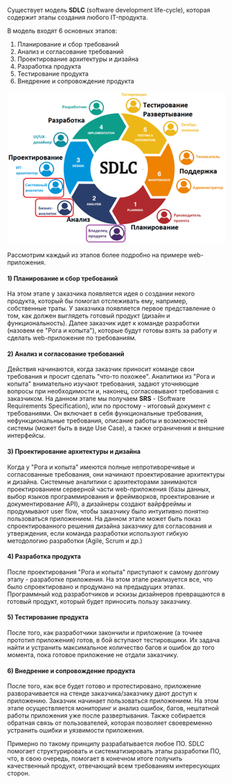 
Существует модель **SDLC** (software development life-cycle), которая содержит этапы создания любого IT-продукта. 

В модель входят 6 основных этапов:

1) Планирование и сбор требований
2) Анализ и согласование требований
3) Проектирование архитектуры и дизайна
4) Разработка продукта
5) Тестирование продукта
6) Внедрение и сопровождение продукта

![SDLC схема](./SDLC_image.png)

Рассмотрим каждый из этапов более подробно на примере web-приложения.

#### 1) Планирование и сбор требований

На этом этапе у заказчика появляется идея о создании некого продукта, который бы помогал отслеживать ему, например, собственные траты. У заказчика появляется первое представление о том, как должен выглядеть готовый продукт (дизайн и функциональность). Далее заказчик идет к команде разработки (назовем ее "Рога и копыта"), которые будут готовы взять за работу и сделать web-приложение по требованиям. 

#### 2) Анализ и согласование требований

Действия начинаются, когда заказчик приносит команде свои требования и просит сделать "что-то похожее". Аналитики из "Рога и копыта" внимательно изучают требования, задают уточняющие вопросы при необходимости и, наконец, согласовывают требования с заказчиком. На данном этапе мы получаем **SRS** - (Software Requirements Specification), или по простому - итоговый документ с требованиями. Он включает в себя функциональные требования, нефункциональные требования, описание работы и возможностей системы (может быть в виде Use Case), а также ограничения и внешние интерфейсы.

#### 3) Проектирование архитектуры и дизайна

Когда у "Рога и копыта" имеются полные непротиворечивые и согласованные требования, они начинают проектирование архитектуры и дизайна. Системные аналитики с архитекторами занимаются проектированием серверной части web-приложения (базы данных, выбор языков программирования и фреймворков, проектирование и документирование API), а дизайнеры создают вайрфреймы и продумывают user flow, чтобы заказчику было интуитивно понятно пользоваться приложением. На данном этапе может быть показ спроектированного решения дизайна заказчику для согласования и утверждения, если команда разработки используют гибкую методологию разработки (Agile, Scrum и др.)

#### 4) Разработка продукта

После проектирования "Рога и копыта" приступают к самому долгому этапу - разработке приложения. На этом этапе реализуется все, что было спроектировано и продумано на предыдущих этапах. Программный код разработчиков и эскизы дизайнеров превращаются в готовый продукт, который будет приносить пользу заказчику.

#### 5) Тестирование продукта

После того, как разработчики закончили и приложение (а точнее прототип приложения) готов, в бой вступают тестировщики. Их задача найти и устранить максимальное количество багов и ошибок до того момента, пока готовое приложение не отдали заказчику. 

#### 6) Внедрение и сопровождение продукта

После того, как все будет готово и протестировано, приложение разворачивается на стенде заказчика/заказчику дают доступ к приложению.
Заказчик начинает пользоваться приложением. На этом этапе осуществляется мониторинг и анализ ошибок, багов, нештатной работы приложения уже после развертывания. Также собирается обратная связь от пользователей, которая позволяет своевременно устранить ошибки и уязвимости приложения.

Примерно по такому принципу разрабатывается любое ПО. SDLC помогает структурировать и систематизировать этапы разработки ПО, что, в свою очередь, помогает в конечном итоге получить качественный продукт, отвечающий всем требованиям интересующих сторон.
